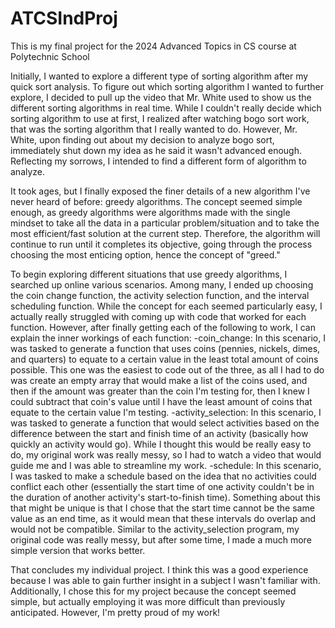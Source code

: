 # ATCSIndProj
This is my final project for the 2024 Advanced Topics in CS course at Polytechnic School

Initially, I wanted to explore a different type of sorting algorithm after my quick sort analysis. To figure out which sorting algorithm I wanted to further explore, I decided to pull up the video that Mr. White used to show us the different sorting algorithms in real time. While I couldn't really decide which sorting algorithm to use at first, I realized after watching bogo sort work, that was the sorting algorithm that I really wanted to do. However, Mr. White, upon finding out about my decision to analyze bogo sort, immediately shut down my idea as he said it wasn't advanced enough. Reflecting my sorrows, I intended to find a different form of algorithm to analyze. 

It took ages, but I finally exposed the finer details of a new algorithm I've never heard of before: greedy algorithms. The concept seemed simple enough, as greedy algorithms were algorithms made with the single mindset to take all the data in a particular problem/situation and to take the most efficient/fast solution at the current step. Therefore, the algorithm will continue to run until it completes its objective, going through the process choosing the most enticing option, hence the concept of "greed."

To begin exploring different situations that use greedy algorithms, I searched up online various scenarios. Among many, I ended up choosing the coin change function, the activity selection function, and the interval scheduling function. While the concept for each seemed particularly easy, I actually really struggled with coming up with code that worked for each function. However, after finally getting each of the following to work, I can explain the inner workings of each function:
-coin_change: In this scenario, I was tasked to generate a function that uses coins (pennies, nickels, dimes, and quarters) to equate to a certain value in the least total amount of coins possible. This one was the easiest to code out of the three, as all I had to do was create an empty array that would make a list of the coins used, and then if the amount was greater than the coin I'm testing for, then I knew I could subtract that coin's value until I have the least amount of coins that equate to the certain value I'm testing.
-activity_selection: In this scenario, I was tasked to generate a function that would select activities based on the difference between the start and finish time of an activity (basically how quickly an activity would go). While I thought this would be really easy to do, my original work was really messy, so I had to watch a video that would guide me and I was able to streamline my work.
-schedule: In this scenario, I was tasked to make a schedule based on the idea that no activities could conflict each other (essentially the start time of one activity couldn't be in the duration of another activity's start-to-finish time). Something about this that might be unique is that I chose that the start time cannot be the same value as an end time, as it would mean that these intervals do overlap and would not be compatible. Similar to the activity_selection program, my original code was really messy, but after some time, I made a much more simple version that works better.

That concludes my individual project. I think this was a good experience because I was able to gain further insight in a subject I wasn't familiar with. Additionally, I chose this for my project because the concept seemed simple, but actually employing it was more difficult than previously anticipated. However, I'm pretty proud of my work!